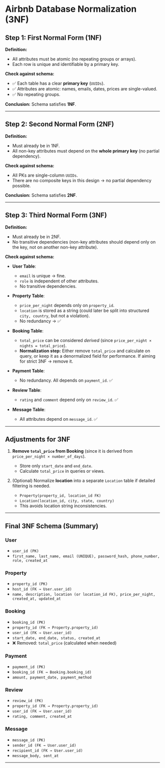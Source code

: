 # Airbnb Database Normalization (3NF)

## Step 1: First Normal Form (1NF)
**Definition:**  
- All attributes must be atomic (no repeating groups or arrays).  
- Each row is unique and identifiable by a primary key.  

**Check against schema:**  
- ✅ Each table has a clear **primary key** (`UUIDs`).  
- ✅ Attributes are atomic: names, emails, dates, prices are single-valued.  
- ✅ No repeating groups.  

**Conclusion:** Schema satisfies **1NF**.

---

## Step 2: Second Normal Form (2NF)
**Definition:**  
- Must already be in 1NF.  
- All non-key attributes must depend on the **whole primary key** (no partial dependency).  

**Check against schema:**  
- All PKs are single-column `UUIDs`.  
- There are no composite keys in this design → no partial dependency possible.  

**Conclusion:** Schema satisfies **2NF**.

---

## Step 3: Third Normal Form (3NF)
**Definition:**  
- Must already be in 2NF.  
- No transitive dependencies (non-key attributes should depend only on the key, not on another non-key attribute).  

**Check against schema:**  

- **User Table**:  
  - `email` is unique → fine.  
  - `role` is independent of other attributes.  
  - No transitive dependencies.  

- **Property Table**:  
  - `price_per_night` depends only on `property_id`.  
  - `location` is stored as a string (could later be split into structured `city, country`, but not a violation).  
  - No redundancy → ✅  

- **Booking Table**:  
  - `total_price` can be considered *derived* (since `price_per_night × nights = total_price`).  
  - **Normalization step:** Either remove `total_price` and calculate on query, or keep it as a denormalized field for performance. If aiming for strict 3NF → remove it.  

- **Payment Table**:  
  - No redundancy. All depends on `payment_id`. ✅  

- **Review Table**:  
  - `rating` and `comment` depend only on `review_id`. ✅  

- **Message Table**:  
  - All attributes depend on `message_id`. ✅  

---

## Adjustments for 3NF
1. **Remove `total_price` from Booking** (since it is derived from `price_per_night × number_of_days`).  
   - Store only `start_date` and `end_date`.  
   - Calculate `total_price` in queries or views.  

2. (Optional) Normalize **location** into a separate `Location` table if detailed filtering is needed.  
   - `Property(property_id, location_id FK)`  
   - `Location(location_id, city, state, country)`  
   - This avoids location string inconsistencies.  

---

## Final 3NF Schema (Summary)

### User
- `user_id (PK)`
- `first_name, last_name, email (UNIQUE), password_hash, phone_number, role, created_at`

### Property
- `property_id (PK)`
- `host_id (FK → User.user_id)`
- `name, description, location (or location_id FK), price_per_night, created_at, updated_at`

### Booking
- `booking_id (PK)`
- `property_id (FK → Property.property_id)`
- `user_id (FK → User.user_id)`
- `start_date, end_date, status, created_at`
- ❌ Removed: `total_price` (calculated when needed)

### Payment
- `payment_id (PK)`
- `booking_id (FK → Booking.booking_id)`
- `amount, payment_date, payment_method`

### Review
- `review_id (PK)`
- `property_id (FK → Property.property_id)`
- `user_id (FK → User.user_id)`
- `rating, comment, created_at`

### Message
- `message_id (PK)`
- `sender_id (FK → User.user_id)`
- `recipient_id (FK → User.user_id)`
- `message_body, sent_at`

---
